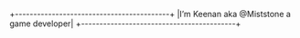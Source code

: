 
+------------------------------------------+
|I’m Keenan aka @Miststone a game developer|
+------------------------------------------+
<!---
Current projects are:
Anikaris MUD
--->
